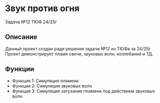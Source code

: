 # Звук против огня

Задача №12 ТЮФ 24/25г 

## Описание

Данный проект создан ради решения задачи №12 из ТЮФа за 24/25г 
Проект демонстрирует пламя свечи, звуковых волн, коллебаний и ТД. 

## Функции

- Функция 1: Симуляция пламени
- Функция 2: Симуляция звуковых волн
- Функция 3: Симуляция затухания пламени под действием звуковых волн 
